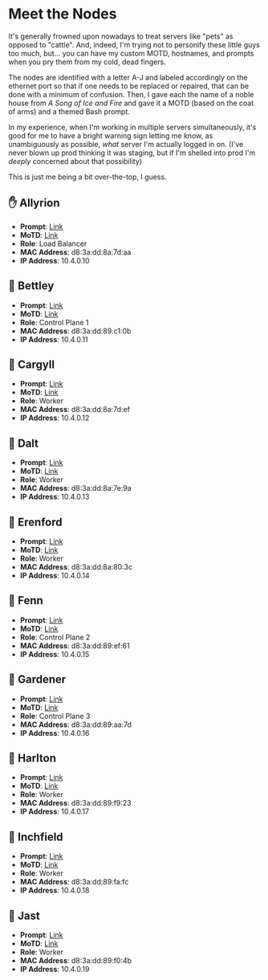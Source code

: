 # Meet the Nodes

It's generally frowned upon nowadays to treat servers like "pets" as opposed to "cattle". And, indeed, I'm trying not to personify these little guys too much, but... you can have my custom MOTD, hostnames, and prompts when you pry them from my cold, dead fingers.

The nodes are identified with a letter A-J and labeled accordingly on the ethernet port so that if one needs to be replaced or repaired, that can be done with a minimum of confusion. Then, I gave each the name of a noble house from _A Song of Ice and Fire_ and gave it a MOTD (based on the coat of arms) and a themed Bash prompt.

In my experience, when I'm working in multiple servers simultaneously, it's good for me to have a bright warning sign letting me know, as unambiguously as possible, _what_ server I'm actually logged in on. (I've never blown up prod thinking it was staging, but if I'm shelled into prod I'm _deeply_ concerned about that possibility)

This is just me being a bit over-the-top, I guess.

## ✋ Allyrion
- **Prompt**: [Link](./images/003_ps1_allyrion.png)
- **MoTD**: [Link](./images/003_motd_allyrion.png)
- **Role**: Load Balancer
- **MAC Address**: d8:3a:dd:8a:7d:aa
- **IP Address**: 10.4.0.10

## 🐞 Bettley
- **Prompt**: [Link](./images/003_ps1_bettley.png)
- **MoTD**: [Link](./images/003_motd_bettley.png)
- **Role**: Control Plane 1
- **MAC Address**: d8:3a:dd:89:c1:0b
- **IP Address**: 10.4.0.11

## 🦢 Cargyll
- **Prompt**: [Link](./images/003_ps1_cargyll.png)
- **MoTD**: [Link](./images/003_motd_cargyll.png)
- **Role**: Worker
- **MAC Address**: d8:3a:dd:8a:7d:ef
- **IP Address**: 10.4.0.12

## 🍋 Dalt
- **Prompt**: [Link](./images/003_ps1_dalt.png)
- **MoTD**: [Link](./images/003_motd_dalt.png)
- **Role**: Worker
- **MAC Address**: d8:3a:dd:8a:7e:9a
- **IP Address**: 10.4.0.13

## 🦩 Erenford
- **Prompt**: [Link](./images/003_ps1_erenford.png)
- **MoTD**: [Link](./images/003_motd_erenford.png)
- **Role**: Worker
- **MAC Address**: d8:3a:dd:8a:80:3c
- **IP Address**: 10.4.0.14

## 🌺 Fenn
- **Prompt**: [Link](./images/003_ps1_fenn.png)
- **MoTD**: [Link](./images/003_motd_fenn.png)
- **Role**: Control Plane 2
- **MAC Address**: d8:3a:dd:89:ef:61
- **IP Address**: 10.4.0.15

## 🧤 Gardener
- **Prompt**: [Link](./images/003_ps1_gardener.png)
- **MoTD**: [Link](./images/003_motd_gardener.png)
- **Role**: Control Plane 3
- **MAC Address**: d8:3a:dd:89:aa:7d
- **IP Address**: 10.4.0.16

## 🌳 Harlton
- **Prompt**: [Link](./images/003_ps1_harlton.png)
- **MoTD**: [Link](./images/003_motd_harlton.png)
- **Role**: Worker
- **MAC Address**: d8:3a:dd:89:f9:23
- **IP Address**: 10.4.0.17

## 🏁 Inchfield
- **Prompt**: [Link](./images/003_ps1_inchfield.png)
- **MoTD**: [Link](./images/003_motd_inchfield.png)
- **Role**: Worker
- **MAC Address**: d8:3a:dd:89:fa:fc
- **IP Address**: 10.4.0.18

## 🦁 Jast
- **Prompt**: [Link](./images/003_ps1_jast.png)
- **MoTD**: [Link](./images/003_motd_jast.png)
- **Role**: Worker
- **MAC Address**: d8:3a:dd:89:f0:4b
- **IP Address**: 10.4.0.19
